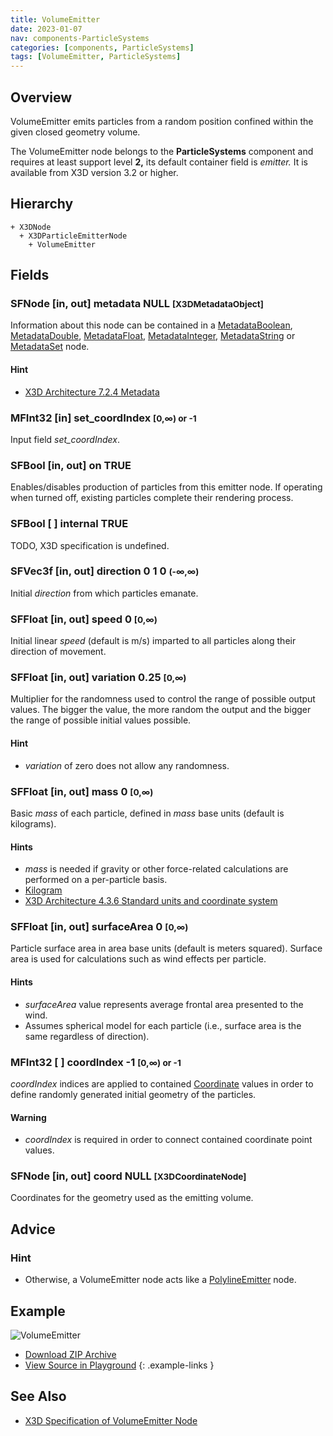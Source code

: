 ```yaml
---
title: VolumeEmitter
date: 2023-01-07
nav: components-ParticleSystems
categories: [components, ParticleSystems]
tags: [VolumeEmitter, ParticleSystems]
---
```

<style>
.post h3 {
  word-spacing: 0.2em;
}
</style>

## Overview

VolumeEmitter emits particles from a random position confined within the given closed geometry volume.

The VolumeEmitter node belongs to the **ParticleSystems** component and requires at least support level **2,** its default container field is *emitter.* It is available from X3D version 3.2 or higher.

## Hierarchy

```
+ X3DNode
  + X3DParticleEmitterNode
    + VolumeEmitter
```

## Fields

### SFNode [in, out] **metadata** NULL <small>[X3DMetadataObject]</small>

Information about this node can be contained in a [MetadataBoolean](/x_ite/components/core/metadataboolean/), [MetadataDouble](/x_ite/components/core/metadatadouble/), [MetadataFloat](/x_ite/components/core/metadatafloat/), [MetadataInteger](/x_ite/components/core/metadatainteger/), [MetadataString](/x_ite/components/core/metadatastring/) or [MetadataSet](/x_ite/components/core/metadataset/) node.

#### Hint

- [X3D Architecture 7.2.4 Metadata](https://www.web3d.org/specifications/X3Dv4/ISO-IEC19775-1v4-IS/Part01/components/core.html#Metadata)

### MFInt32 [in] **set_coordIndex** <small>[0,∞) or -1</small>

Input field *set_coordIndex*.

### SFBool [in, out] **on** TRUE

Enables/disables production of particles from this emitter node. If operating when turned off, existing particles complete their rendering process.

### SFBool [ ] **internal** TRUE

TODO, X3D specification is undefined.

### SFVec3f [in, out] **direction** 0 1 0 <small>(-∞,∞)</small>

Initial *direction* from which particles emanate.

### SFFloat [in, out] **speed** 0 <small>[0,∞)</small>

Initial linear *speed* (default is m/s) imparted to all particles along their direction of movement.

### SFFloat [in, out] **variation** 0.25 <small>[0,∞)</small>

Multiplier for the randomness used to control the range of possible output values. The bigger the value, the more random the output and the bigger the range of possible initial values possible.

#### Hint

- *variation* of zero does not allow any randomness.

### SFFloat [in, out] **mass** 0 <small>[0,∞)</small>

Basic *mass* of each particle, defined in *mass* base units (default is kilograms).

#### Hints

- *mass* is needed if gravity or other force-related calculations are performed on a per-particle basis.
- [Kilogram](https://en.wikipedia.org/wiki/Kilogram)
- [X3D Architecture 4.3.6 Standard units and coordinate system](https://www.web3d.org/specifications/X3Dv4/ISO-IEC19775-1v4-IS/Part01/concepts.html#Standardunitscoordinates)

### SFFloat [in, out] **surfaceArea** 0 <small>[0,∞)</small>

Particle surface area in area base units (default is meters squared). Surface area is used for calculations such as wind effects per particle.

#### Hints

- *surfaceArea* value represents average frontal area presented to the wind.
- Assumes spherical model for each particle (i.e., surface area is the same regardless of direction).

### MFInt32 [ ] **coordIndex** -1 <small>[0,∞) or -1</small>

*coordIndex* indices are applied to contained [Coordinate](/x_ite/components/rendering/coordinate/) values in order to define randomly generated initial geometry of the particles.

#### Warning

- *coordIndex* is required in order to connect contained coordinate point values.

### SFNode [in, out] **coord** NULL <small>[X3DCoordinateNode]</small>

Coordinates for the geometry used as the emitting volume.

## Advice

### Hint

- Otherwise, a VolumeEmitter node acts like a [PolylineEmitter](/x_ite/components/particlesystems/polylineemitter/) node.

## Example

<x3d-canvas class="xr-button-br" src="https://create3000.github.io/media/examples/ParticleSystems/VolumeEmitter/VolumeEmitter.x3d" contentScale="auto" update="auto">
  <img src="https://create3000.github.io/media/examples/ParticleSystems/VolumeEmitter/screenshot.avif" alt="VolumeEmitter"/>
</x3d-canvas>

- [Download ZIP Archive](https://create3000.github.io/media/examples/ParticleSystems/VolumeEmitter/VolumeEmitter.zip)
- [View Source in Playground](/x_ite/playground/?url=https://create3000.github.io/media/examples/ParticleSystems/VolumeEmitter/VolumeEmitter.x3d)
{: .example-links }

## See Also

- [X3D Specification of VolumeEmitter Node](https://www.web3d.org/documents/specifications/19775-1/V4.0/Part01/components/particleSystems.html#VolumeEmitter)
